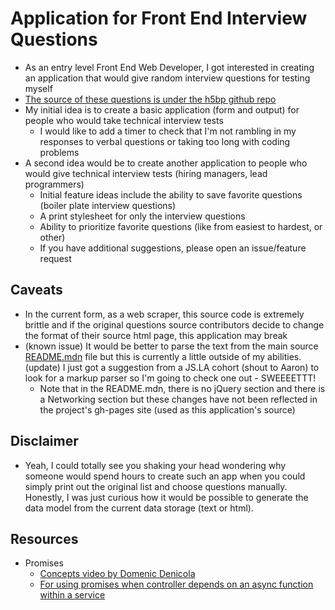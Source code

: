 # Application for Front End Interview Questions

* As an entry level Front End Web Developer, I got interested in creating an application that would give random interview questions for testing myself
* [The source of these questions is under the h5bp github repo](http://h5bp.github.io/Front-end-Developer-Interview-Questions/)
* My initial idea is to create a basic application (form and output) for people who would take technical interview tests
  * I would like to add a timer to check that I'm not rambling in my responses to verbal questions or taking too long with coding problems
* A second idea would be to create another application to people who would give technical interview tests (hiring managers, lead programmers)
  * Initial feature ideas include the ability to save favorite questions (boiler plate interview questions)
  * A print stylesheet for only the interview questions
  * Ability to prioritize favorite questions (like from easiest to hardest, or other)
  * If you have additional suggestions, please open an issue/feature request

## Caveats

* In the current form, as a web scraper, this source code is extremely brittle and if the original questions source contributors decide to change the format of their source html page, this application may break
* (known issue) It would be better to parse the text from the main source [README.mdn](https://github.com/h5bp/Front-end-Developer-Interview-Questions) file but this is currently a little outside of my abilities. (update) I just got a suggestion from a JS.LA cohort (shout to Aaron) to look for a markup parser so I'm going to check one out - SWEEEETTT!
  * Note that in the README.mdn, there is no jQuery section and there is a Networking section but these changes have not been reflected in the project's gh-pages site (used as this application's source)

## Disclaimer

* Yeah, I could totally see you shaking your head wondering why someone would spend hours to create such an app when you could simply print out the original list and choose questions manually. Honestly, I was just curious how it would be possible to generate the data model from the current data storage (text or html).

## Resources

* Promises
  * [Concepts video by Domenic Denicola](https://www.youtube.com/watch?v=MNxnHbyzhuo)
  * [For using promises when controller depends on an async function within a service](http://chariotsolutions.com/blog/post/angularjs-corner-using-promises-q-handle-asynchronous-calls/)